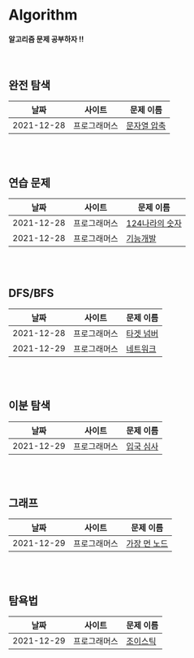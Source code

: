 # Algorithm

#### 알고리즘 문제 공부하자 !!

<br>

##  완전 탐색

| 날짜       | 사이트       | 문제 이름                                                    |
| ---------- | ------------ | ------------------------------------------------------------ |
| 2021-12-28 | 프로그래머스 | [문자열 압축](https://github.com/JeangyuHeo/Algorithm/blob/main/%EC%99%84%EC%A0%84%ED%83%90%EC%83%89/%ED%94%84%EB%A1%9C%EA%B7%B8%EB%9E%98%EB%A8%B8%EC%8A%A4_%EB%AC%B8%EC%9E%90%EC%97%B4_%EC%95%95%EC%B6%95.cpp) |

<br>

<br>

## 연습 문제

| 날짜       | 사이트       | 문제 이름                                                    |
| ---------- | ------------ | ------------------------------------------------------------ |
| 2021-12-28 | 프로그래머스 | [124나라의 숫자](https://github.com/JeangyuHeo/Algorithm/blob/main/%EC%97%B0%EC%8A%B5%EB%AC%B8%EC%A0%9C/%ED%94%84%EB%A1%9C%EA%B7%B8%EB%9E%98%EB%A8%B8%EC%8A%A4_124%EB%82%98%EB%9D%BC%EC%9D%98_%EC%88%AB%EC%9E%90.cpp) |
| 2021-12-28 | 프로그래머스 | [기능개발](https://github.com/JeangyuHeo/Algorithm/blob/main/%EC%97%B0%EC%8A%B5%EB%AC%B8%EC%A0%9C/%ED%94%84%EB%A1%9C%EA%B7%B8%EB%9E%98%EB%A8%B8%EC%8A%A4_%EA%B8%B0%EB%8A%A5%EA%B0%9C%EB%B0%9C.cpp) |

<br>

<br>

## DFS/BFS

| 날짜       | 사이트       | 문제 이름                                                    |
| ---------- | ------------ | ------------------------------------------------------------ |
| 2021-12-28 | 프로그래머스 | [타겟 넘버](https://github.com/JeangyuHeo/Algorithm/blob/main/DFS/%ED%94%84%EB%A1%9C%EA%B7%B8%EB%9E%98%EB%A8%B8%EC%8A%A4_%ED%83%80%EA%B2%9F%EB%84%98%EB%B2%84.cpp) |
| 2021-12-29 | 프로그래머스 | [네트워크](https://github.com/JeangyuHeo/Algorithm/blob/main/BFS/%ED%94%84%EB%A1%9C%EA%B7%B8%EB%9E%98%EB%A8%B8%EC%8A%A4_%EB%84%A4%ED%8A%B8%EC%9B%8C%ED%81%AC.cpp) |

<br>

<br>

## 이분 탐색

| 날짜       | 사이트       | 문제 이름                                                    |
| ---------- | ------------ | ------------------------------------------------------------ |
| 2021-12-29 | 프로그래머스 | [입국 심사](https://github.com/JeangyuHeo/Algorithm/blob/main/%EC%9D%B4%EB%B6%84%ED%83%90%EC%83%89/%ED%94%84%EB%A1%9C%EA%B7%B8%EB%9E%98%EB%A8%B8%EC%8A%A4_%EC%9E%85%EA%B5%AD%EC%8B%AC%EC%82%AC.cpp) |

<br>

<br>

## 그래프

| 날짜       | 사이트       | 문제 이름                                                    |
| ---------- | ------------ | ------------------------------------------------------------ |
| 2021-12-29 | 프로그래머스 | [가장 먼 노드](https://github.com/JeangyuHeo/Algorithm/blob/main/%EA%B7%B8%EB%9E%98%ED%94%84/%ED%94%84%EB%A1%9C%EA%B7%B8%EB%9E%98%EB%A8%B8%EC%8A%A4_%EA%B0%80%EC%9E%A5_%EB%A8%BC_%EB%85%B8%EB%93%9C.cpp) |

<br>

<br>

## 탐욕법

| 날짜       | 사이트       | 문제 이름                                                    |
| ---------- | ------------ | ------------------------------------------------------------ |
| 2021-12-29 | 프로그래머스 | [조이스틱](https://github.com/JeangyuHeo/Algorithm/blob/main/%ED%83%90%EC%9A%95%EB%B2%95/%ED%94%84%EB%A1%9C%EA%B7%B8%EB%9E%98%EB%A8%B8%EC%8A%A4_%EC%A1%B0%EC%9D%B4%EC%8A%A4%ED%8B%B1.cpp) |

<br>

<br>